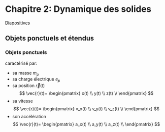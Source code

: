 # Chapitre 2: Dynamique des solides
[Diapositives](https://moodle.polymtl.ca/pluginfile.php/38725/mod_folder/content/0/Diapositives/Chapitre02.pdf?forcedownload=1)
## Objets ponctuels et étendus
### Objets ponctuels
caractérisé par:
- sa masse $m_p$
- sa charge électrique $e_p$
- sa position $\vec{r}(t)$
$$
\vec{r}(t)= \begin{pmatrix}
            x(t) \\
            y(t) \\
            z(t) \\
            \end{pmatrix}
$$
- sa vitesse
$$
\vec{r}(t)= \begin{pmatrix}
            v_x(t) \\
            v_y(t) \\
            v_z(t) \\
            \end{pmatrix}
$$
- son accélération
$$
\vec{r}(t)= \begin{pmatrix}
            a_x(t) \\
            a_y(t) \\
            a_z(t) \\
            \end{pmatrix}
$$